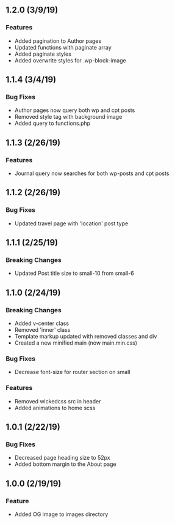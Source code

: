 ## 1.2.0 (3/9/19)

### Features
- Added pagination to Author pages
- Updated functions with paginate array
- Added paginate styles
- Added overwrite styles for .wp-block-image

## 1.1.4 (3/4/19)

### Bug Fixes
- Author pages now query both wp and cpt posts
- Removed style tag with background image
- Added query to functions.php

## 1.1.3 (2/26/19)

### Features
- Journal query now searches for both wp-posts and cpt posts

## 1.1.2 (2/26/19)

### Bug Fixes
- Updated travel page with 'location' post type

## 1.1.1 (2/25/19)

### Breaking Changes
- Updated Post title size to small-10 from small-6

## 1.1.0 (2/24/19)

### Breaking Changes
- Added v-center class
- Removed 'inner' class
- Template markup updated with removed classes and div
- Created a new minified main (now main.min.css)

### Bug Fixes
- Decrease font-size for router section on small

### Features
- Removed wickedcss src in header
- Added animations to home scss

## 1.0.1 (2/22/19)

### Bug Fixes
- Decreased page heading size to 52px
- Added bottom margin to the About page

## 1.0.0 (2/19/19)

### Feature
- Added OG image to images directory

